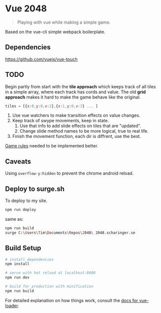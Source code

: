# Vue 2048

> Playing with vue while making a simple game.

Based on the vue-cli simple webpack boilerplate.


## Dependencies

https://github.com/vuejs/vue-touch

## TODO

Begin partly from start with the **tile approach** which keeps track of all tiles in a simple array, where each track has cords and value. The old **grid approach** makes it hard to make the game behave like the original.

```javascript
tiles = [{x:0,y:0,v:2},{x:1,y:0,v:2} ... ]
```
1. Use vue watchers to make transition effects on value changes.
1. Keep track of swype movements, keep in state.
    1. Use that info to add slide effects on tiles that are "updated". 
    1. Change slide method names to be more logical, true to real life.
1. Finish the movement function, each dir is diffrent, use the best. 

[Game rules](./src/readme.md) needed to be implemented better.

## Caveats

Using `overflow-y:hidden` to prevent the chrome android reload.

## Deploy to surge.sh

To deploy to my site.
``` bash
npm run deploy
```
same as:
``` bash
npm run build
surge C:\Users\Tim\Documents\Repos\2048\ 2048.scharinger.se
```

## Build Setup

``` bash
# install dependencies
npm install

# serve with hot reload at localhost:8080
npm run dev

# build for production with minification
npm run build
```

For detailed explanation on how things work, consult the [docs for vue-loader](http://vuejs.github.io/vue-loader).
